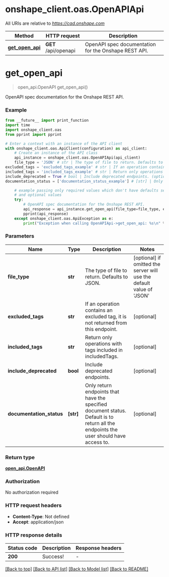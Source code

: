 # onshape_client.oas.OpenAPIApi

All URIs are relative to *https://cad.onshape.com*

Method | HTTP request | Description
------------- | ------------- | -------------
[**get_open_api**](OpenAPIApi.md#get_open_api) | **GET** /api/openapi | OpenAPI spec documentation for the Onshape REST API.


# **get_open_api**
> open_api.OpenAPI get_open_api()

OpenAPI spec documentation for the Onshape REST API.

### Example

```python
from __future__ import print_function
import time
import onshape_client.oas
from pprint import pprint

# Enter a context with an instance of the API client
with onshape_client.oas.ApiClient(configuration) as api_client:
    # Create an instance of the API class
    api_instance = onshape_client.oas.OpenAPIApi(api_client)
    file_type = 'JSON' # str | The type of file to return. Defaults to JSON. (optional) if omitted the server will use the default value of 'JSON'
excluded_tags = 'excluded_tags_example' # str | If an operation contains an excluded tag, it is not returned from this endpoint. (optional)
included_tags = 'included_tags_example' # str | Return only operations with tags included in includedTags. (optional)
include_deprecated = True # bool | Include deprecated endpoints. (optional)
documentation_status = ['documentation_status_example'] # [str] | Only return endpoints that have the specified document status. Default is to return all the endpoints the user should have access to. (optional)

    # example passing only required values which don't have defaults set
    # and optional values
    try:
        # OpenAPI spec documentation for the Onshape REST API.
        api_response = api_instance.get_open_api(file_type=file_type, excluded_tags=excluded_tags, included_tags=included_tags, include_deprecated=include_deprecated, documentation_status=documentation_status)
        pprint(api_response)
    except onshape_client.oas.ApiException as e:
        print("Exception when calling OpenAPIApi->get_open_api: %s\n" % e)
```

### Parameters

Name | Type | Description  | Notes
------------- | ------------- | ------------- | -------------
 **file_type** | **str**| The type of file to return. Defaults to JSON. | [optional] if omitted the server will use the default value of 'JSON'
 **excluded_tags** | **str**| If an operation contains an excluded tag, it is not returned from this endpoint. | [optional]
 **included_tags** | **str**| Return only operations with tags included in includedTags. | [optional]
 **include_deprecated** | **bool**| Include deprecated endpoints. | [optional]
 **documentation_status** | **[str]**| Only return endpoints that have the specified document status. Default is to return all the endpoints the user should have access to. | [optional]

### Return type

[**open_api.OpenAPI**](OpenAPI.md)

### Authorization

No authorization required

### HTTP request headers

 - **Content-Type**: Not defined
 - **Accept**: application/json

### HTTP response details
| Status code | Description | Response headers |
|-------------|-------------|------------------|
**200** | Success! |  -  |

[[Back to top]](#) [[Back to API list]](../README.md#documentation-for-api-endpoints) [[Back to Model list]](../README.md#documentation-for-models) [[Back to README]](../README.md)

